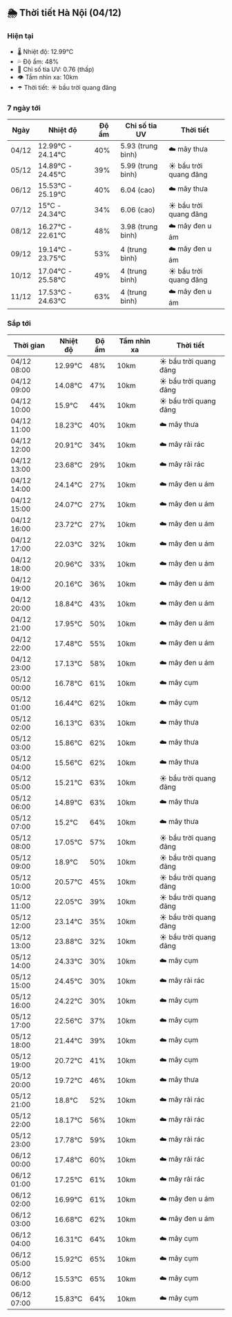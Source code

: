 ## 🌦️ Thời tiết Hà Nội (04/12)

### Hiện tại

- 🌡️ Nhiệt độ: 12.99℃
- 💦 Độ ẩm: 48%
- 🌟 Chỉ số tia UV: 0.76 (thấp)
- 👁️ Tầm nhìn xa: 10km
- ☂️ Thời tiết: ☀️ bầu trời quang đãng

### 7 ngày tới

| Ngày | Nhiệt độ | Độ ẩm | Chỉ số tia UV | Thời tiết |
| --- | --- | --- | --- | --- |
| 04/12 | 12.99℃ - 24.14℃ | 40% | 5.93 (trung bình) | ☁️ mây thưa |
| 05/12 | 14.89℃ - 24.45℃ | 39% | 5.99 (trung bình) | ☀️ bầu trời quang đãng |
| 06/12 | 15.53℃ - 25.19℃ | 40% | 6.04 (cao) | ☁️ mây thưa |
| 07/12 | 15℃ - 24.34℃ | 34% | 6.06 (cao) | ☀️ bầu trời quang đãng |
| 08/12 | 16.27℃ - 22.61℃ | 48% | 3.98 (trung bình) | ☁️ mây đen u ám |
| 09/12 | 19.14℃ - 23.75℃ | 53% | 4 (trung bình) | ☁️ mây đen u ám |
| 10/12 | 17.04℃ - 25.58℃ | 49% | 4 (trung bình) | ☀️ bầu trời quang đãng |
| 11/12 | 17.53℃ - 24.63℃ | 63% | 4 (trung bình) | ☁️ mây đen u ám |

### Sắp tới

| Thời gian | Nhiệt độ | Độ ẩm | Tầm nhìn xa | Thời tiết |
| --- | --- | --- | --- | --- |
| 04/12 08:00 | 12.99℃ | 48% | 10km | ☀️ bầu trời quang đãng |
| 04/12 09:00 | 14.08℃ | 47% | 10km | ☀️ bầu trời quang đãng |
| 04/12 10:00 | 15.9℃ | 44% | 10km | ☀️ bầu trời quang đãng |
| 04/12 11:00 | 18.23℃ | 40% | 10km | ☁️ mây thưa |
| 04/12 12:00 | 20.91℃ | 34% | 10km | ☁️ mây rải rác |
| 04/12 13:00 | 23.68℃ | 29% | 10km | ☁️ mây rải rác |
| 04/12 14:00 | 24.14℃ | 27% | 10km | ☁️ mây đen u ám |
| 04/12 15:00 | 24.07℃ | 27% | 10km | ☁️ mây đen u ám |
| 04/12 16:00 | 23.72℃ | 27% | 10km | ☁️ mây đen u ám |
| 04/12 17:00 | 22.03℃ | 32% | 10km | ☁️ mây đen u ám |
| 04/12 18:00 | 20.96℃ | 33% | 10km | ☁️ mây đen u ám |
| 04/12 19:00 | 20.16℃ | 36% | 10km | ☁️ mây đen u ám |
| 04/12 20:00 | 18.84℃ | 43% | 10km | ☁️ mây đen u ám |
| 04/12 21:00 | 17.95℃ | 50% | 10km | ☁️ mây đen u ám |
| 04/12 22:00 | 17.48℃ | 55% | 10km | ☁️ mây đen u ám |
| 04/12 23:00 | 17.13℃ | 58% | 10km | ☁️ mây đen u ám |
| 05/12 00:00 | 16.78℃ | 61% | 10km | ☁️ mây cụm |
| 05/12 01:00 | 16.44℃ | 62% | 10km | ☁️ mây cụm |
| 05/12 02:00 | 16.13℃ | 63% | 10km | ☁️ mây thưa |
| 05/12 03:00 | 15.86℃ | 62% | 10km | ☁️ mây thưa |
| 05/12 04:00 | 15.56℃ | 62% | 10km | ☁️ mây thưa |
| 05/12 05:00 | 15.21℃ | 63% | 10km | ☀️ bầu trời quang đãng |
| 05/12 06:00 | 14.89℃ | 63% | 10km | ☁️ mây thưa |
| 05/12 07:00 | 15.2℃ | 64% | 10km | ☁️ mây thưa |
| 05/12 08:00 | 17.05℃ | 57% | 10km | ☀️ bầu trời quang đãng |
| 05/12 09:00 | 18.9℃ | 50% | 10km | ☀️ bầu trời quang đãng |
| 05/12 10:00 | 20.57℃ | 45% | 10km | ☀️ bầu trời quang đãng |
| 05/12 11:00 | 22.05℃ | 39% | 10km | ☀️ bầu trời quang đãng |
| 05/12 12:00 | 23.14℃ | 35% | 10km | ☀️ bầu trời quang đãng |
| 05/12 13:00 | 23.88℃ | 32% | 10km | ☀️ bầu trời quang đãng |
| 05/12 14:00 | 24.33℃ | 30% | 10km | ☁️ mây cụm |
| 05/12 15:00 | 24.45℃ | 30% | 10km | ☁️ mây rải rác |
| 05/12 16:00 | 24.22℃ | 30% | 10km | ☁️ mây cụm |
| 05/12 17:00 | 22.56℃ | 37% | 10km | ☁️ mây cụm |
| 05/12 18:00 | 21.44℃ | 39% | 10km | ☁️ mây cụm |
| 05/12 19:00 | 20.72℃ | 41% | 10km | ☁️ mây cụm |
| 05/12 20:00 | 19.72℃ | 46% | 10km | ☁️ mây thưa |
| 05/12 21:00 | 18.8℃ | 52% | 10km | ☁️ mây rải rác |
| 05/12 22:00 | 18.17℃ | 56% | 10km | ☁️ mây rải rác |
| 05/12 23:00 | 17.78℃ | 59% | 10km | ☁️ mây rải rác |
| 06/12 00:00 | 17.48℃ | 60% | 10km | ☁️ mây rải rác |
| 06/12 01:00 | 17.25℃ | 61% | 10km | ☁️ mây rải rác |
| 06/12 02:00 | 16.99℃ | 61% | 10km | ☁️ mây đen u ám |
| 06/12 03:00 | 16.68℃ | 62% | 10km | ☁️ mây đen u ám |
| 06/12 04:00 | 16.31℃ | 64% | 10km | ☁️ mây cụm |
| 06/12 05:00 | 15.92℃ | 65% | 10km | ☁️ mây cụm |
| 06/12 06:00 | 15.53℃ | 65% | 10km | ☁️ mây cụm |
| 06/12 07:00 | 15.83℃ | 64% | 10km | ☁️ mây cụm |
